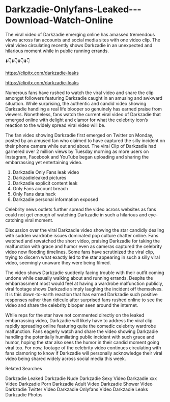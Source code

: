 # Darkzadie-Onlyfans-Leaked---Download-Watch-Online
The viral video of Darkzadie emerging online has amassed tremendous views across fan accounts and social media sites with one video clip. The viral video circulating recently shows Darkzadie in an unexpected and hilarious moment while in public running errands. 

⬇️👇⬇️👇⬇️👇⬇️👇

https://clipitx.com/darkzadie-leaks

https://clipitx.com/darkzadie-leaks

Numerous fans have rushed to watch the viral video and share the clip amongst followers featuring Darkzadie caught in an amusing and awkward situation. While surprising, the authentic and candid video showing Darkzadie handling a real life blooper so genuinely has earned praise from viewers. Nonetheless, fans watch the current viral video of Darkzadie that emerged online with delight and clamor for what the celebrity icon’s reaction to the widely spread viral video will be.

The fan video showing Darkzadie first emerged on Twitter on Monday, posted by an amused fan who claimed to have captured the silly incident on their phone camera while out and about. The viral Clip of Darkzadie had garnered over 2 million views by Tuesday morning as more users on Instagram, Facebook and YouTube began uploading and sharing the embarrassing yet entertaining video. 


1. Darkzadie Only Fans leak video
2. Darkzadieleaked pictures
3. Darkzadie explicit content leak
4. Only Fans account breach
5. Only Fans data hack
6. Darkzadie personal information exposed


Celebrity news outlets further spread the video across websites as fans could not get enough of watching Darkzadie in such a hilarious and eye-catching viral moment. 

Discussion over the viral Darkzadie video showing the star candidly dealing with sudden wardrobe issues dominated pop culture chatter online. Fans watched and rewatched the short video, praising Darkzadie for taking the malfunction with grace and humor even as cameras captured the celebrity video now flooding timelines. Some fans have scrutinized the viral clip, trying to discern what exactly led to the star appearing in such a silly viral video, seemingly unaware they were being filmed.

The video shows Darkzadie suddenly facing trouble with their outfit coming undone while casually walking about and running errands. Despite the embarrassment most would feel at having a wardrobe malfunction publicly, viral footage shows Darkzadie simply laughing the incident off themselves. It is this down-to-earth reaction that has earned Darkzadie such positive responses rather than ridicule after surprised fans rushed online to see the video and share the celebrity blooper seen around the internet.  

While reps for the star have not commented directly on the leaked embarrassing video, Darkzadie will likely have to address the viral clip rapidly spreading online featuring quite the comedic celebrity wardrobe malfunction. Fans eagerly watch and share the video showing Darkzadie handling the potentially humiliating public incident with such grace and humor, hoping the star also sees the humor in their candid moment going viral too. For now, footage of the celebrity video continues circulating with fans clamoring to know if Darkzadie will personally acknowledge their viral video being shared widely across social media this week.

Related Searches

Darkzadie Leaked
Darkzadie Nude
Darkzadie Sexy Video
Darkzadie xxx Video
Darkzadie Porn
Darkzadie Adult Video
Darkzadie Shower Video
Darkzadie Twitter Video
Darkzadie Onlyfans Video
Darkzadie Leaks
Darkzadie Photos
